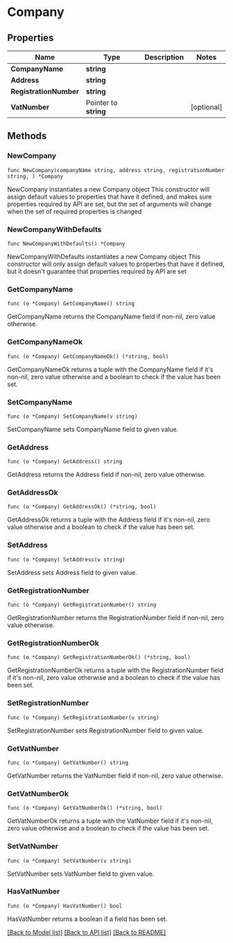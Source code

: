 # Company

## Properties

Name | Type | Description | Notes
------------ | ------------- | ------------- | -------------
**CompanyName** | **string** |  | 
**Address** | **string** |  | 
**RegistrationNumber** | **string** |  | 
**VatNumber** | Pointer to **string** |  | [optional] 

## Methods

### NewCompany

`func NewCompany(companyName string, address string, registrationNumber string, ) *Company`

NewCompany instantiates a new Company object
This constructor will assign default values to properties that have it defined,
and makes sure properties required by API are set, but the set of arguments
will change when the set of required properties is changed

### NewCompanyWithDefaults

`func NewCompanyWithDefaults() *Company`

NewCompanyWithDefaults instantiates a new Company object
This constructor will only assign default values to properties that have it defined,
but it doesn't guarantee that properties required by API are set

### GetCompanyName

`func (o *Company) GetCompanyName() string`

GetCompanyName returns the CompanyName field if non-nil, zero value otherwise.

### GetCompanyNameOk

`func (o *Company) GetCompanyNameOk() (*string, bool)`

GetCompanyNameOk returns a tuple with the CompanyName field if it's non-nil, zero value otherwise
and a boolean to check if the value has been set.

### SetCompanyName

`func (o *Company) SetCompanyName(v string)`

SetCompanyName sets CompanyName field to given value.


### GetAddress

`func (o *Company) GetAddress() string`

GetAddress returns the Address field if non-nil, zero value otherwise.

### GetAddressOk

`func (o *Company) GetAddressOk() (*string, bool)`

GetAddressOk returns a tuple with the Address field if it's non-nil, zero value otherwise
and a boolean to check if the value has been set.

### SetAddress

`func (o *Company) SetAddress(v string)`

SetAddress sets Address field to given value.


### GetRegistrationNumber

`func (o *Company) GetRegistrationNumber() string`

GetRegistrationNumber returns the RegistrationNumber field if non-nil, zero value otherwise.

### GetRegistrationNumberOk

`func (o *Company) GetRegistrationNumberOk() (*string, bool)`

GetRegistrationNumberOk returns a tuple with the RegistrationNumber field if it's non-nil, zero value otherwise
and a boolean to check if the value has been set.

### SetRegistrationNumber

`func (o *Company) SetRegistrationNumber(v string)`

SetRegistrationNumber sets RegistrationNumber field to given value.


### GetVatNumber

`func (o *Company) GetVatNumber() string`

GetVatNumber returns the VatNumber field if non-nil, zero value otherwise.

### GetVatNumberOk

`func (o *Company) GetVatNumberOk() (*string, bool)`

GetVatNumberOk returns a tuple with the VatNumber field if it's non-nil, zero value otherwise
and a boolean to check if the value has been set.

### SetVatNumber

`func (o *Company) SetVatNumber(v string)`

SetVatNumber sets VatNumber field to given value.

### HasVatNumber

`func (o *Company) HasVatNumber() bool`

HasVatNumber returns a boolean if a field has been set.


[[Back to Model list]](../README.md#documentation-for-models) [[Back to API list]](../README.md#documentation-for-api-endpoints) [[Back to README]](../README.md)


